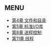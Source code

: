 ## MENU
 - [第4章 文件和目录](apue-c4-files-and-directories.md)
 - [第5章 标准I/O库](apue-c5-standard-io-library.md)
 - [第8章 进程控制](apue-c8-process-control.md)
 - [第11章 线程](apue-c11-threads.md)

